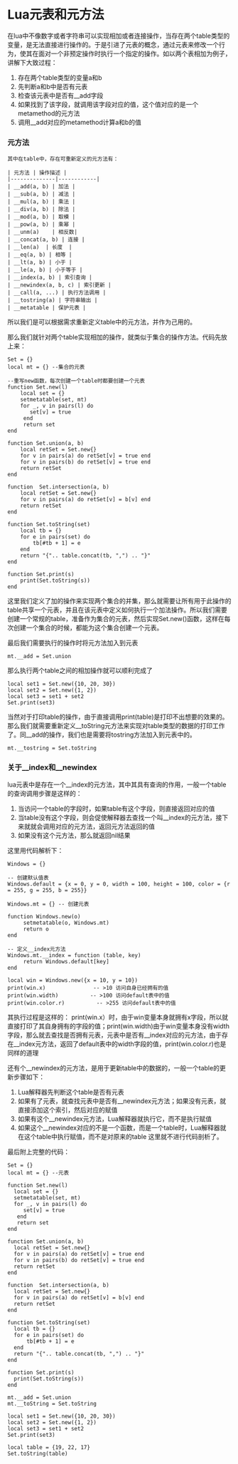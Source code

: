 ﻿# Lua元表和元方法
 在lua中不像数字或者字符串可以实现相加或者连接操作，当存在两个table类型的变量，是无法直接进行操作的。于是引进了元表的概念，通过元表来修改一个行为，使其在面对一个非预定操作时执行一个指定的操作。如以两个表相加为例子，讲解下大致过程：
  1. 存在两个table类型的变量a和b
  2. 先判断a和b中是否有元表
  3. 检查该元表中是否有__add字段
  4. 如果找到了该字段，就调用该字段对应的值，这个值对应的是一个metamethod的元方法
  5. 调用__add对应的metamethod计算a和b的值

### 元方法

    其中在table中，存在可重新定义的元方法有：

    | 元方法 | 操作描述 |
    |--------------|------------|
    | __add(a, b) | 加法 |
    | __sub(a, b) | 减法 |
    | __mul(a, b) | 乘法 |
    | __div(a, b) | 除法 |
    | __mod(a, b) | 取模 |
    | __pow(a, b) | 乘幂 |
    | __unm(a)    | 相反数|
    | __concat(a, b) | 连接 |
    | __len(a)  | 长度  |
    | __eq(a, b) | 相等 |
    | __lt(a, b) | 小于 |
    | __le(a, b) | 小于等于 |
    | __index(a, b) | 索引查询 |
    | __newindex(a, b, c) | 索引更新 |
    | __call(a, ...) | 执行方法调用 |
    | __tostring(a) | 字符串输出 |
    | __metatable | 保护元表 |


   所以我们是可以根据需求重新定义table中的元方法，并作为己用的。

   那么我们就针对两个table实现相加的操作，就类似于集合的操作方法。代码先放上来：

```
Set = {}
local mt = {} --集合的元表

--重写new函数，每次创建一个table时都要创建一个元表
function Set.new(l)
	local set = {}
	setmetatable(set, mt)
	for _, v in pairs(l) do
	   set[v] = true
	 end
	 return set
end

function Set.union(a, b)
	local retSet = Set.new{}
	for v in pairs(a) do retSet[v] = true end
	for v in pairs(b) do retSet[v] = true end
	return retSet
end

function  Set.intersection(a, b)
	local retSet = Set.new{}
	for v in pairs(a) do retSet[v] = b[v] end
	return retSet
end

function Set.toString(set)
	local tb = {}
	for e in pairs(set) do
		tb[#tb + 1] = e
	end
	return "{".. table.concat(tb, ",") .. "}"
end

function Set.print(s)
	print(Set.toString(s))
end
```

   这里我们定义了加的操作来实现两个集合的并集，那么就需要让所有用于此操作的table共享一个元表，并且在该元表中定义如何执行一个加法操作。所以我们需要创建一个常规的table，准备作为集合的元表，然后实现Set.new()函数，这样在每次创建一个集合的时候，都能为这个集合创建一个元表。
 
   最后我们需要执行的操作时将元方法加入到元表

 ```
 mt.__add = Set.union
 ```

  那么执行两个table之间的相加操作就可以顺利完成了

```
local set1 = Set.new({10, 20, 30})
local set2 = Set.new({1, 2})
local set3 = set1 + set2
Set.print(set3)
```

  当然对于打印table的操作，由于直接调用print(table)是打印不出想要的效果的。那么我们就需要重新定义__toString元方法来实现对table类型的数据的打印工作了。同__add的操作，我们也是需要将tostring方法加入到元表中的。

```
mt.__tostring = Set.toString
```

### 关于__index和__newindex
lua元表中是存在一个__index的元方法，其中其具有查询的作用，一般一个table的查询调用步骤是这样的：
  1. 当访问一个table的字段时，如果table有这个字段，则直接返回对应的值
  2. 当table没有这个字段，则会促使解释器去查找一个叫__index的元方法，接下来就就会调用对应的元方法，返回元方法返回的值
  3. 如果没有这个元方法，那么就返回nil结果

这里用代码解析下：

```
Windows = {}

-- 创建默认值表
Windows.default = {x = 0, y = 0, width = 100, height = 100, color = {r = 255, g = 255, b = 255}}

Windows.mt = {} -- 创建元表

function Windows.new(o)
     setmetatable(o, Windows.mt)
     return o
end

-- 定义__index元方法
Windows.mt.__index = function (table, key)
     return Windows.default[key]
end

local win = Windows.new({x = 10, y = 10})
print(win.x)               -- >10 访问自身已经拥有的值
print(win.width)          -- >100 访问default表中的值
print(win.color.r)          -- >255 访问default表中的值
```

其执行过程是这样的：
 print(win.x）时，由于win变量本身就拥有x字段，所以就直接打印了其自身拥有的字段的值；print(win.width)由于win变量本身没有width字段，那么就去查找是否拥有元表，元表中是否有__index对应的元方法，由于存在__index元方法，返回了default表中的width字段的值，print(win.color.r)也是同样的道理

 还有个__newindex的元方法，是用于更新table中的数据的，一般一个table的更新步骤如下：
   1. Lua解释器先判断这个table是否有元表
   2. 如果有了元表，就查找元表中是否有__newindex元方法；如果没有元表，就直接添加这个索引，然后对应的赋值
   3. 如果有这个__newindex元方法，Lua解释器就执行它，而不是执行赋值
   4. 如果这个__newindex对应的不是一个函数，而是一个table时，Lua解释器就在这个table中执行赋值，而不是对原来的table
  这里就不进行代码剖析了。

  最后附上完整的代码：

  ```
  Set = {}
local mt = {} --元表

function Set.new(l)
	local set = {}
	setmetatable(set, mt)
	for _, v in pairs(l) do
	   set[v] = true
	 end
	 return set
end

function Set.union(a, b)
	local retSet = Set.new{}
	for v in pairs(a) do retSet[v] = true end
	for v in pairs(b) do retSet[v] = true end
	return retSet
end

function  Set.intersection(a, b)
	local retSet = Set.new{}
	for v in pairs(a) do retSet[v] = b[v] end
	return retSet
end

function Set.toString(set)
	local tb = {}
	for e in pairs(set) do
		tb[#tb + 1] = e
	end
	return "{".. table.concat(tb, ",") .. "}"
end

function Set.print(s)
	print(Set.toString(s))
end

mt.__add = Set.union
mt.__toString = Set.toString

local set1 = Set.new({10, 20, 30})
local set2 = Set.new({1, 2})
local set3 = set1 + set2
Set.print(set3)

local table = {19, 22, 17}
Set.toString(table)
```